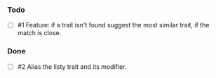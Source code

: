 
### Todo

- [ ] #1 Feature: if a trait isn't found suggest the most similar trait, if the match is close.

### Done

- [ ] #2 Alias the listy trait and its modifier.
